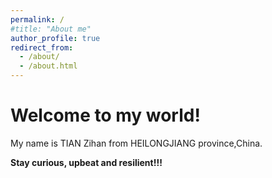 ```yaml
---
permalink: /
#title: "About me"
author_profile: true
redirect_from: 
  - /about/
  - /about.html
---
```



# Welcome to my world! 

My name is TIAN Zihan from HEILONGJIANG province,China. 

**Stay curious, upbeat and resilient!!!**



